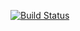 [![Build Status](https://travis-ci.org/mush42/Oy-CMS.svg?branch=master)](https://travis-ci.org/mush42/Oy-CMS)